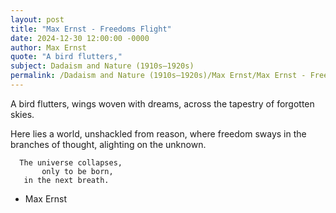 ```yaml
---
layout: post
title: "Max Ernst - Freedoms Flight"
date: 2024-12-30 12:00:00 -0000
author: Max Ernst
quote: "A bird flutters,"
subject: Dadaism and Nature (1910s–1920s)
permalink: /Dadaism and Nature (1910s–1920s)/Max Ernst/Max Ernst - Freedoms Flight
---
```


A bird flutters,
   wings woven with dreams,
  across the tapestry of
     forgotten skies.

   Here lies a world,
     unshackled from reason,
         where freedom sways in
   the branches of thought,
       alighting on the unknown.

      The universe collapses,
           only to be born,
       in the next breath.

- Max Ernst
